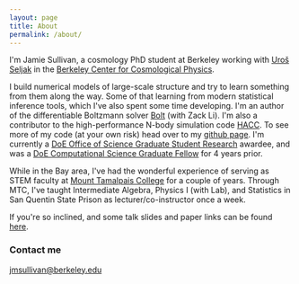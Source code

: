 ```yaml
---
layout: page
title: About
permalink: /about/
---
```


I'm Jamie Sullivan, a cosmology PhD student at Berkeley working with [Uroš Seljak](https://physics.berkeley.edu/people/faculty/uros-seljak) in the [Berkeley Center for Cosmological Physics](http://bccp.berkeley.edu/people/). 

I build numerical models of large-scale structure and try to learn something from them along the way. Some of that learning from modern statistical inference tools, which I've also spent some time developing.
I'm an author of the differentiable Boltzmann solver [Bolt](https://github.com/xzackli/Bolt.jl) (with Zack Li). I'm also a contributor to the high-performance N-body simulation code [HACC](https://cpac.hep.anl.gov/projects/hacc/). To see more of my code (at your own risk) head over to my [github page](https://github.com/jmsull).
I'm currently a [DoE Office of Science Graduate Student Research](https://science.osti.gov/wdts/scgsr) awardee, and was a [DoE Computational Science Graduate Fellow](https://www.krellinst.org/csgf/) for 4 years prior.

While in the Bay area, I've had the wonderful experience of serving as STEM faculty at [Mount Tamalpais College](https://www.mttamcollege.edu/) for a couple of years. Through MTC, I've taught Intermediate Algebra, Physics I (with Lab), and Statistics in San Quentin State Prison as lecturer/co-instructor once a week. 

If you're so inclined, and some talk slides and paper links can be found [here](https://jmsull.github.io/publications_talks/). 


### Contact me

[jmsullivan@berkeley.edu](mailto:jmsullivan@berkeley.edu)
